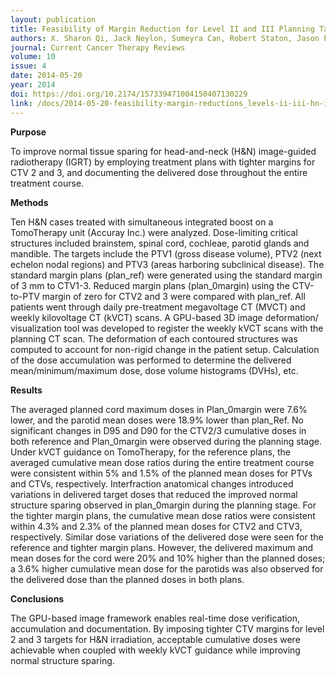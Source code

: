 ```yaml
---
layout: publication
title: Feasibility of Margin Reduction for Level II and III Planning Target Volume in Head-and-Neck Image-Guided Radiotherapy - Dosimetric Assessment via a Deformable Image Registration Framework
authors: X. Sharon Qi, Jack Neylon, Sumeyra Can, Robert Staton, Jason Pukala, Patrick Kupelian, and Anand Santhanam
journal: Current Cancer Therapy Reviews
volume: 10
issue: 4
date: 2014-05-20
year: 2014
doi: https://doi.org/10.2174/157339471004150407130229
link: /docs/2014-05-20-feasibility-margin-reductions_levels-ii-iii-hn-igrt-via-dir.pdf
---
```

**Purpose**

To improve normal tissue sparing for head-and-neck (H&N) image-guided radiotherapy (IGRT) by employing treatment plans with tighter margins for CTV 2 and 3, and documenting the delivered dose throughout the entire treatment course. 

**Methods**

Ten H&N cases treated with simultaneous integrated boost on a TomoTherapy unit (Accuray Inc.) were analyzed. Dose-limiting critical structures included brainstem, spinal cord, cochleae, parotid glands and mandible. The targets include the PTV1 (gross disease volume), PTV2 (next echelon nodal regions) and PTV3 (areas harboring subclinical disease). The standard margin plans (plan_ref) were generated using the standard margin of 3 mm to CTV1-3. Reduced margin plans (plan_0margin) using the CTV-to-PTV margin of zero for CTV2 and 3 were compared with plan_ref. All patients went through daily pre-treatment megavoltage CT (MVCT) and weekly kilovoltage CT (kVCT) scans. A GPU-based 3D image deformation/ visualization tool was developed to register the weekly kVCT scans with the planning CT scan. The deformation of each contoured structures was computed to account for non-rigid change in the patient setup. Calculation of the dose accumulation was performed to determine the delivered mean/minimum/maximum dose, dose volume histograms (DVHs), etc. 

**Results**

The averaged planned cord maximum doses in Plan_0margin were 7.6% lower, and the parotid mean doses were 18.9% lower than plan_Ref. No significant changes in D95 and D90 for the CTV2/3 cumulative doses in both reference and Plan_0margin were observed during the planning stage. Under kVCT guidance on TomoTherapy, for the reference plans, the averaged cumulative mean dose ratios during the entire treatment course were consistent within 5% and 1.5% of the planned mean doses for PTVs and CTVs, respectively. Interfraction anatomical changes introduced variations in delivered target doses that reduced the improved normal structure sparing observed in plan_0margin during the planning stage. For the tighter margin plans, the cumulative mean dose ratios were consistent within 4.3% and 2.3% of the planned mean doses for CTV2 and CTV3, respectively. Similar dose variations of the delivered dose were seen for the reference and tighter margin plans. However, the delivered maximum and mean doses for the cord were 20% and 10% higher than the planned doses; a 3.6% higher cumulative mean dose for the parotids was also observed for the delivered dose than the planned doses in both plans.

**Conclusions**

The GPU-based image framework enables real-time dose verification, accumulation and documentation. By imposing tighter CTV margins for level 2 and 3 targets for H&N irradiation, acceptable cumulative doses were achievable when coupled with weekly kVCT guidance while improving normal structure sparing. 
